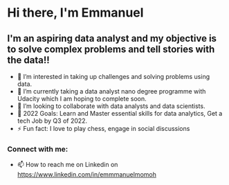

# Hi there, I'm Emmanuel 

## I'm an aspiring data analyst and my objective is to solve complex problems and tell stories with the data!!

- 👀 I’m interested in taking up challenges and solving problems using data.
- 🌱 I’m currently taking a data analyst nano degree programme with Udacity which I am hoping to complete soon.
- 👯 I’m looking to collaborate with data analysts and data scientists.
- 🥅 2022 Goals: Learn and Master essential skills for data analytics, Get a tech Job by Q3 of 2022.
- ⚡ Fun fact: I love to play chess, engage in social discussions 


### Connect with me:
- 📫 How to reach me on Linkedin on https://www.linkedin.com/in/emmmanuelmomoh


